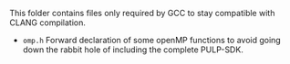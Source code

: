 This folder contains files only required by GCC to stay compatible with CLANG compilation.

- `omp.h` Forward declaration of some openMP functions to avoid going down the rabbit hole of including the complete PULP-SDK.
